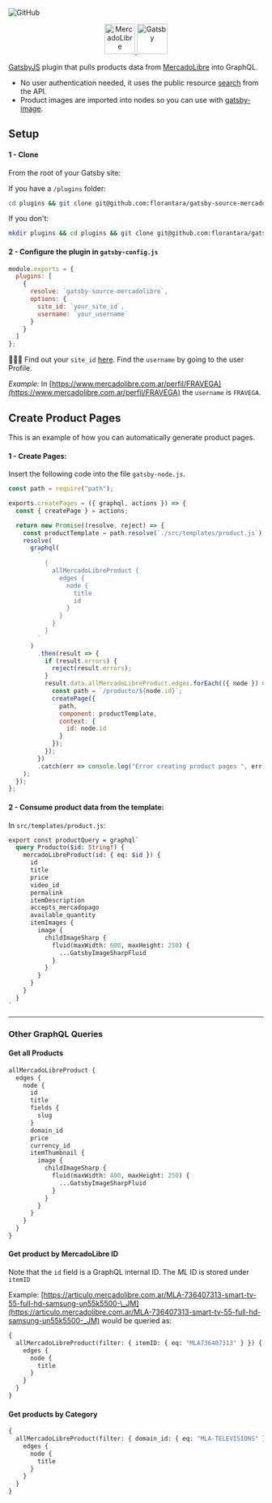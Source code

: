 ![GitHub](https://img.shields.io/github/license/florantara/gatsby-source-mercadolibre.svg)

<p align="center">
  <a href="https://www.gatsbyjs.org">
    <img alt="MercadoLibre" src="https://static.mlstatic.com/org-img/homesnw/img/ml-logo@2x.png?v=4.0" width="60" /> 
    <img alt="Gatsby" src="https://www.gatsbyjs.org/monogram.svg" width="60" />
  </a>
</p>

[GatsbyJS](https://www.gatsbyjs.org) plugin that pulls products data from [MercadoLibre](https://www.mercadolibre.com/) into GraphQL.

- No user authentication needed, it uses the public resource [search](https://api.mercadolibre.com/sites/MLA/search#options) from the API.
- Product images are imported into nodes so you can use with [gatsby-image](https://www.gatsbyjs.org/packages/gatsby-image/).

## Setup

#### 1 - Clone

From the root of your Gatsby site:

If you have a `/plugins` folder:

```bash
cd plugins && git clone git@github.com:florantara/gatsby-source-mercadolibre.git
```

If you don't:

```bash
mkdir plugins && cd plugins && git clone git@github.com:florantara/gatsby-source-mercadolibre.git
```

#### 2 - Configure the plugin in `gatsby-config.js`

```javascript
module.exports = {
  plugins: [
    {
      resolve: `gatsby-source-mercadolibre`,
      options: {
        site_id: `your_site_id`,
        username: `your_username`
      }
    }
  ]
};
```

🕵🏼‍♀️
Find out your `site_id` [here](https://api.mercadolibre.com/sites).
Find the `username` by going to the user Profile.

_Example:_
In [https://www.mercadolibre.com.ar/perfil/FRAVEGA](https://www.mercadolibre.com.ar/perfil/FRAVEGA) the `username` is `FRAVEGA`.

## Create Product Pages

This is an example of how you can automatically generate product pages.

#### 1 - Create Pages:

Insert the following code into the file `gatsby-node.js`.

```javascript
const path = require("path");

exports.createPages = ({ graphql, actions }) => {
  const { createPage } = actions;

  return new Promise((resolve, reject) => {
    const productTemplate = path.resolve(`./src/templates/product.js`);
    resolve(
      graphql(
        `
          {
            allMercadoLibreProduct {
              edges {
                node {
                  title
                  id
                }
              }
            }
          }
        `
      )
        .then(result => {
          if (result.errors) {
            reject(result.errors);
          }
          result.data.allMercadoLibreProduct.edges.forEach(({ node }) => {
            const path = `/producto/${node.id}`;
            createPage({
              path,
              component: productTemplate,
              context: {
                id: node.id
              }
            });
          });
        })
        .catch(err => console.log("Error creating product pages ", err))
    );
  });
};
```

#### 2 - Consume product data from the template:

In `src/templates/product.js`:

```graphql
export const productQuery = graphql`
  query Producto($id: String!) {
    mercadoLibreProduct(id: { eq: $id }) {
      id
      title
      price
      video_id
      permalink
      itemDescription
      accepts_mercadopago
      available_quantity
      itemImages {
        image {
          childImageSharp {
            fluid(maxWidth: 600, maxHeight: 250) {
              ...GatsbyImageSharpFluid
            }
          }
        }
      }
    }
  }
`
```

---

### Other GraphQL Queries

#### Get all Products

```graphql
allMercadoLibreProduct {
  edges {
    node {
      id
      title
      fields {
        slug
      }
      domain_id
      price
      currency_id
      itemThumbnail {
        image {
          childImageSharp {
            fluid(maxWidth: 400, maxHeight: 250) {
              ...GatsbyImageSharpFluid
            }
          }
        }
      }
    }
  }
}
```

#### Get product by MercadoLibre ID

Note that the `id` field is a GraphQL internal ID. The _ML_ ID is stored under `itemID`

Example: [https://articulo.mercadolibre.com.ar/MLA-736407313-smart-tv-55-full-hd-samsung-un55k5500-\_JM](https://articulo.mercadolibre.com.ar/MLA-736407313-smart-tv-55-full-hd-samsung-un55k5500-_JM) would be queried as:

```graphql
{
  allMercadoLibreProduct(filter: { itemID: { eq: "MLA736407313" } }) {
    edges {
      node {
        title
      }
    }
  }
}
```

#### Get products by Category

```graphql
{
  allMercadoLibreProduct(filter: { domain_id: { eq: "MLA-TELEVISIONS" } }) {
    edges {
      node {
        title
      }
    }
  }
}
```
